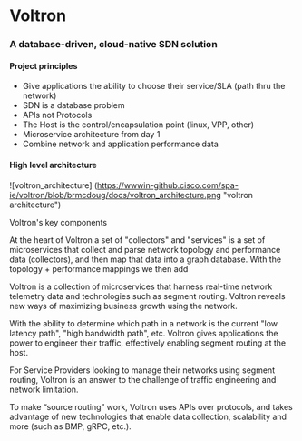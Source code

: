 # Voltron
### A database-driven, cloud-native SDN solution

#### Project principles
* Give applications the ability to choose their service/SLA (path thru the network)
* SDN is a database problem
* APIs not Protocols
* The Host is the control/encapsulation point (linux, VPP, other)
* Microservice architecture from day 1
* Combine network and application performance data

#### High level architecture 
![voltron_architecture] (https://wwwin-github.cisco.com/spa-ie/voltron/blob/brmcdoug/docs/voltron_architecture.png "voltron architecture")

Voltron's key components

At the heart of Voltron a set of "collectors" and "services" is a set of microservices that collect and parse network topology and performance data (collectors), and then map that data into a graph database.  With the topology + performance mappings we then add 

Voltron is a collection of microservices that harness real-time network telemetry data and technologies such as segment routing. Voltron reveals new ways of maximizing business growth using the network.

With the ability to determine which path in a network is the current "low latency path", "high bandwidth path", etc. Voltron gives applications the power to engineer their traffic, effectively enabling segment routing at the host.  

For Service Providers looking to manage their networks using segment routing, Voltron is an answer to the challenge of traffic engineering and network limitation. 

To make “source routing” work, Voltron uses APIs over protocols, and takes advantage of new technologies that enable data collection, scalability and more (such as BMP, gRPC, etc.).


